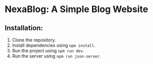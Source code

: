 # NexaBlog: A Simple Blog Website

## Installation:

1. Clone the repository.
2. Install dependencies using `npm install`.
3. Run the project using `npm run dev`.
4. Run the server using `npm run json-server`.
